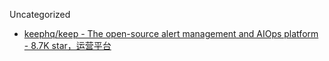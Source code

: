 Uncategorized

* [keephq/keep - The open-source alert management and AIOps platform - 8.7K star，运营平台](https://github.com/keephq/keep)